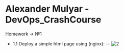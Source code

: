 # Alexander Mulyar - DevOps_CrashCourse 
   Homework -> №1
   
- 1.1 Deploy a simple html page using (nginx):
-- ![2](https://user-images.githubusercontent.com/82367885/138549876-43170cac-f860-4abb-ae7a-c67d90c837ce.png)
